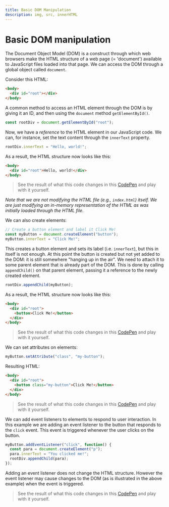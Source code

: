 ```yaml
---
title: Basic DOM Manipulation
description: img, src, innerHTML
---
```


# Basic DOM manipulation

The Document Object Model (DOM) is a construct through which web browsers make the HTML structure of a web page (= 'document') available to JavaScript files loaded into that page. We can access the DOM through a global object called `document`.

Consider this HTML:

```html
<body>
  <div id="root"></div>
</body>
```

A common method to access an HTML element through the DOM is by giving it an ID, and then using the `document` method `getElementById()`.

```js
const rootDiv = document.getElementById("root");
```

Now, we have a _reference_ to the HTML element in our JavaScript code. We can, for instance, set the text content through the `innerText` property.

```js
rootDiv.innerText = "Hello, world!";
```

As a result, the HTML structure now looks like this:

```html
<body>
  <div id="root">Hello, world!</div>
</body>
```

> See the result of what this code changes in this [CodePen](https://codepen.io/remarcmij/pen/VEerRP) and play with it yourself.

_Note that we are not modifying the HTML file (e.g., `index.html`) itself. We are just modifying an in-memory representation of the HTML as was initially loaded through the HTML file._

We can also create elements:

```js
// Create a button element and label it Click Me!
const myButton = document.createElement("button");
myButton.innerText = "Click Me!";
```

This creates a button element and sets its label (i.e. `innerText`), but this in itself is not enough. At this point the button is created but not yet added to the DOM: it is still somewhere "hanging up in the air". We need to attach it to some parent element that is already part of the DOM. This is done by calling `appendChild()` on that parent element, passing it a reference to the newly created element.

```js
rootDiv.appendChild(myButton);
```

As a result, the HTML structure now looks like this:

```html
<body>
  <div id="root">
    <button>Click Me!</button>
  </div>
</body>
```

> See the result of what this code changes in this [CodePen](https://codepen.io/remarcmij/pen/bmEaVm) and play with it yourself.

We can set attributes on elements:

```js
myButton.setAttribute("class", "my-button");
```

Resulting HTML:

```html
<body>
  <div id="root">
    <button class="my-button">Click Me!</button>
  </div>
</body>
```

> See the result of what this code changes in this [CodePen](https://codepen.io/remarcmij/pen/wYMmpP) and play with it yourself.

We can add event listeners to elements to respond to user interaction. In this example we are adding an event listener to the button that responds to the `click` event. This event is triggered whenever the user clicks on the button.

```js
myButton.addEventListener("click", function() {
  const para = document.createElement("p");
  para.innerText = "You clicked me!";
  rootDiv.appendChild(para);
});
```

Adding an event listener does not change the HTML structure. However the event listener may cause changes to the DOM (as is illustrated in the above example) when the event is triggered.

> See the result of what this code changes in this [CodePen](https://codepen.io/remarcmij/pen/MPKVEP) and play with it yourself.
